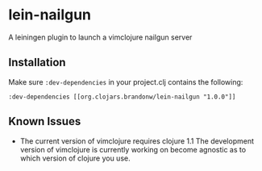 # lein-nailgun

A leiningen plugin to launch a vimclojure nailgun server

## Installation

Make sure `:dev-dependencies` in your project.clj contains the following:

	:dev-dependencies [[org.clojars.brandonw/lein-nailgun "1.0.0"]]

## Known Issues

* The current version of vimclojure requires clojure 1.1
  The development version of vimclojure is currently working on become agnostic
  as to which version of clojure you use.
